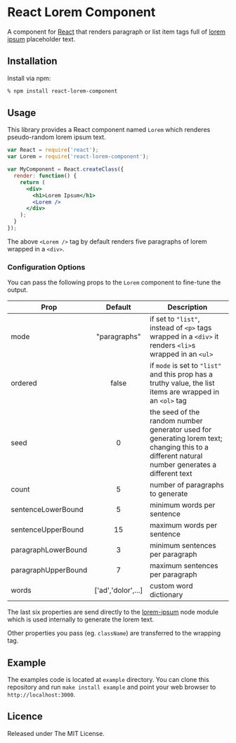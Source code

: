 # React Lorem Component

A component for [React][1] that renders paragraph or list item tags full of [lorem ipsum][2] placeholder text.


## Installation

Install via npm:

```bash
% npm install react-lorem-component
```


## Usage

This library provides a React component named `Lorem` which renderes pseudo-random lorem ipsum text.

```jsx
var React = require('react');
var Lorem = require('react-lorem-component');

var MyComponent = React.createClass({
  render: function() {
    return (
      <div>
        <h1>Lorem Ipsum</h1>
        <Lorem />
      </div>
    );
  }
});
```

The above `<Lorem />` tag by default renders five paragraphs of lorem wrapped in a `<div>`.


### Configuration Options

You can pass the following props to the `Lorem` component to fine-tune the output.

Prop                | Default            | Description      
------------------- |:------------------:| ------------
mode                | "paragraphs"       | if set to `"list"`, instead of `<p>` tags wrapped in a `<div>` it renders `<li>`s wrapped in an `<ul>`
ordered             | false              | if `mode` is set to `"list"` and this prop has a truthy value, the list items are wrapped in an `<ol>` tag 
seed                | 0                  | the seed of the random number generator used for generating lorem text; changing this to a different natural number generates a different text
count               | 5                  | number of paragraphs to generate
sentenceLowerBound  | 5                  | minimum words per sentence
sentenceUpperBound  | 15                 | maximum words per sentence
paragraphLowerBound | 3                  | minimum sentences per paragraph
paragraphUpperBound | 7                  | maximum sentences per paragraph
words               | ['ad','dolor',...] | custom word dictionary

The last six properties are send directly to the [lorem-ipsum][3] node module which is used internally to generate the lorem text.

Other properties you pass (eg. `className`) are transferred to the wrapping tag.


## Example

The examples code is located at `example` directory. You can clone this repository and run `make install example` and point your web browser to
`http://localhost:3000`.


## Licence

Released under The MIT License.


[1]: http://facebook.github.io/react/
[2]: http://en.wikipedia.org/wiki/Lorem_ipsum
[3]: https://github.com/knicklabs/node-lorem-ipsum
